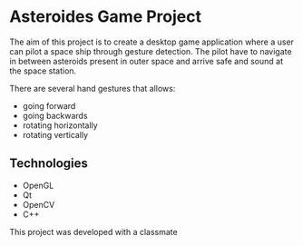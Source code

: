# Asteroides Game Project

The aim of this project is to create a desktop game application where a user can pilot a space ship through gesture detection.
The pilot have to navigate in between asteroids present in outer space and arrive safe and sound at the space station.

There are several hand gestures that allows:
* going forward
* going backwards
* rotating horizontally
* rotating vertically

## Technologies
* OpenGL
* Qt
* OpenCV
* C++

This project was developed with a classmate
